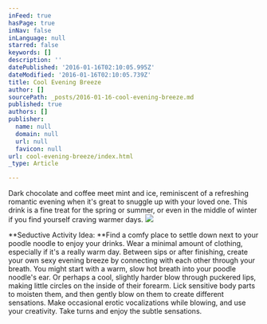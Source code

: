 ```yaml
---
inFeed: true
hasPage: true
inNav: false
inLanguage: null
starred: false
keywords: []
description: ''
datePublished: '2016-01-16T02:10:05.995Z'
dateModified: '2016-01-16T02:10:05.739Z'
title: Cool Evening Breeze
author: []
sourcePath: _posts/2016-01-16-cool-evening-breeze.md
published: true
authors: []
publisher:
  name: null
  domain: null
  url: null
  favicon: null
url: cool-evening-breeze/index.html
_type: Article

---
```

Dark
chocolate and coffee meet mint and ice, reminiscent of a refreshing
romantic evening when it's great to snuggle up with your loved one.
This drink is a fine treat for the spring or summer, or even in the
middle of winter if you find yourself craving warmer days.
![](https://s3-us-west-2.amazonaws.com/the-grid-img/p/491543dae57cb6c462c2eba49448caa5036caa56.jpg)

**Seductive
Activity Idea: **Find
a comfy place to settle down next to your poodle noodle to enjoy your
drinks. Wear a minimal amount of clothing, especially if it's a
really warm day. Between sips or after finishing, create your own
sexy evening breeze by connecting with each other through your
breath. You might start with a warm, slow hot breath into your poodle
noodle's ear. Or perhaps a cool, slightly harder blow through
puckered lips, making little circles on the inside of their forearm.
Lick sensitive body parts to moisten them, and then gently blow on
them to create different sensations. Make occasional erotic
vocalizations while blowing, and use your creativity. Take turns and
enjoy the subtle sensations.